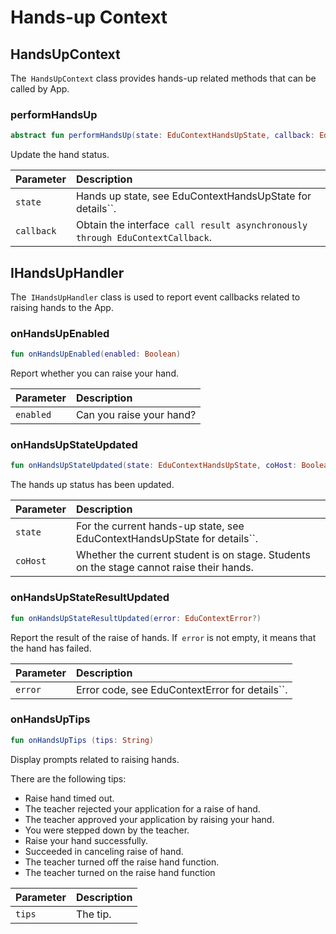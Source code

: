 # Hands-up Context

## HandsUpContext

The` HandsUpContext` class provides hands-up related methods that can be called by App.

### performHandsUp

```kotlin
abstract fun performHandsUp(state: EduContextHandsUpState, callback: EduContextCallback<Boolean>? = null)
```

Update the hand status.

| Parameter | Description |
| :--------- | :----------------------------------------------- |
| `state` | Hands up state, see EduContextHandsUpState for details``. |
| `callback` | Obtain the interface` call result asynchronously through EduContextCallback`. |

## IHandsUpHandler

The` IHandsUpHandler` class is used to report event callbacks related to raising hands to the App.

### onHandsUpEnabled

```kotlin
fun onHandsUpEnabled(enabled: Boolean)
```

Report whether you can raise your hand.

| Parameter | Description |
| :-------- | :------------- |
| `enabled` | Can you raise your hand? |

### onHandsUpStateUpdated

```kotlin
fun onHandsUpStateUpdated(state: EduContextHandsUpState, coHost: Boolean)
```

The hands up status has been updated.

| Parameter | Description |
| :------- | :-------------------------------------------- |
| `state` | For the current hands-up state, see EduContextHandsUpState for details``. |
| `coHost` | Whether the current student is on stage. Students on the stage cannot raise their hands. |

### onHandsUpStateResultUpdated

```kotlin
fun onHandsUpStateResultUpdated(error: EduContextError?)
```

Report the result of the raise of hands.  If` error` is not empty, it means that the hand has failed.

| Parameter | Description |
| :------ | :------------------------------- |
| `error` | Error code, see EduContextError for details``. |

### onHandsUpTips

```kotlin
fun onHandsUpTips (tips: String)
```

Display prompts related to raising hands.

There are the following tips:

- Raise hand timed out.
- The teacher rejected your application for a raise of hand.
- The teacher approved your application by raising your hand.
- You were stepped down by the teacher.
- Raise your hand successfully.
- Succeeded in canceling raise of hand.
- The teacher turned off the raise hand function.
- The teacher turned on the raise hand function

| Parameter | Description |
| :----- | :--------- |
| `tips` | The tip. |

